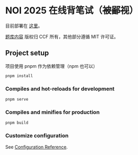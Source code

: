# NOI 2025 在线背笔试（~~被鄙视~~）

目前部署在 [这里](https://zi-gao.github.io/noi-written-test-practice/#/)。

[题库内容](./data) 版权归 CCF 所有，其他部分遵循 MIT 许可证。

## Project setup

项目使用 pnpm 作为依赖管理（npm 也可以）

```
pnpm install
```

### Compiles and hot-reloads for development

```
pnpm serve
```

### Compiles and minifies for production

```
pnpm build
```

### Customize configuration

See [Configuration Reference](https://cli.vuejs.org/config/).
